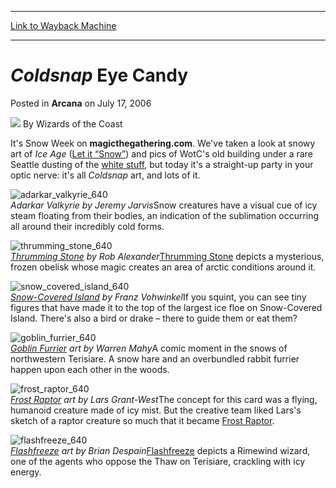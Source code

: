 
---
[Link to Wayback Machine](https://web.archive.org/web/20210925204440/https://magic.wizards.com/en/articles/archive/arcana/coldsnap-eye-candy-2006-07-17)

[_metadata_:author]:- "Wizards of the Coast"
[_metadata_:description]:- "It's Snow Week on magicthegathering.com."
[_metadata_:generator]:- "Drupal 7 (http://drupal.org)"
[_metadata_:node]:- "703381"
[_metadata_:publish_date]:- "2006-07-17"
[_metadata_:source]:- "div-main-content"
[_metadata_:title]:- "Coldsnap Eye Candy"
[_metadata_:wayback_capture_timestamp]:- "2021-09-25 20:44:40"
[_metadata_:wayback_raw_url]:- "https://web.archive.org/web/20210925204440id_/https://magic.wizards.com/en/articles/archive/arcana/coldsnap-eye-candy-2006-07-17"
[_metadata_:wayback_url]:- "https://magic.wizards.com/en/articles/archive/arcana/coldsnap-eye-candy-2006-07-17"
---


*Coldsnap* Eye Candy
====================



 Posted in **Arcana**
 on July 17, 2006 






![](https://media.magic.wizards.com/styles/auth_small/public/images/person/wizards_author.jpg)
By Wizards of the Coast











It's Snow Week on **magicthegathering.com**. We've taken a look at snowy art of *Ice Age* ([Let it “Snow”](/en/articles/archive/let-it-snow-2003-12-17)) and pics of WotC's old building under a rare Seattle dusting of the [white stuff](/en/articles/archive/snow-covered-wotc-2004-01-08), but today it's a straight-up party in your optic nerve: it's all *Coldsnap* art, and lots of it.

![adarkar_valkyrie_640](https://media.magic.wizards.com/image_legacy_migration/magic/images/cardart/CSP/adarkar_valkyrie_640.jpg)  
*Adarkar Valkyrie by Jeremy Jarvis*Snow creatures have a visual cue of icy steam floating from their bodies, an indication of the sublimation occurring all around their incredibly cold forms.

![thrumming_stone_640](https://media.magic.wizards.com/image_legacy_migration/magic/images/cardart/CSP/thrumming_stone_640.jpg)  
*[Thrumming Stone](https://gatherer.wizards.com/Pages/Card/Details.aspx?name=Thrumming+Stone) by Rob Alexander*[Thrumming Stone](https://gatherer.wizards.com/Pages/Card/Details.aspx?name=Thrumming+Stone) depicts a mysterious, frozen obelisk whose magic creates an area of arctic conditions around it.

![snow_covered_island_640](https://media.magic.wizards.com/image_legacy_migration/magic/images/cardart/CSP/snow_covered_island_640.jpg)  
*[Snow-Covered Island](https://gatherer.wizards.com/Pages/Card/Details.aspx?name=Snow-Covered+Island) by Franz Vohwinkel*If you squint, you can see tiny figures that have made it to the top of the largest ice floe on Snow-Covered Island. There's also a bird or drake – there to guide them or eat them?

![goblin_furrier_640](https://media.magic.wizards.com/image_legacy_migration/magic/images/cardart/CSP/goblin_furrier_640.jpg)  
*[Goblin Furrier](https://gatherer.wizards.com/Pages/Card/Details.aspx?name=Goblin+Furrier) art by Warren Mahy*A comic moment in the snows of northwestern Terisiare. A snow hare and an overbundled rabbit furrier happen upon each other in the woods.

![frost_raptor_640](https://media.magic.wizards.com/image_legacy_migration/magic/images/cardart/CSP/frost_raptor_640.jpg)  
*[Frost Raptor](https://gatherer.wizards.com/Pages/Card/Details.aspx?name=Frost+Raptor) art by Lars Grant-West*The concept for this card was a flying, humanoid creature made of icy mist. But the creative team liked Lars's sketch of a raptor creature so much that it became [Frost Raptor](https://gatherer.wizards.com/Pages/Card/Details.aspx?name=Frost+Raptor). 

![flashfreeze_640](https://media.magic.wizards.com/image_legacy_migration/magic/images/cardart/CSP/flashfreeze_640.jpg)  
*[Flashfreeze](https://gatherer.wizards.com/Pages/Card/Details.aspx?name=Flashfreeze) art by Brian Despain*[Flashfreeze](https://gatherer.wizards.com/Pages/Card/Details.aspx?name=Flashfreeze) depicts a Rimewind wizard, one of the agents who oppose the Thaw on Terisiare, crackling with icy energy.







